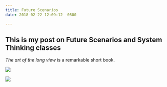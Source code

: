 ```yaml
---
title: Future Scenarios
date: 2018-02-22 12:09:12 -0500

---
```

## This is my post on Future Scenarios and System Thinking classes ##

*The art of the long view* is a remarkable short book.


<a href='https://photos.google.com/share/AF1QipOGFCpGVLmwE5G5bVtZK5sU_3JEUQnBieQt9TGJD6-uMjmcmjxFm4qzZplmdLGgKQ?key=cmRYMHdkMmJKS3lRNmwxU195S2k4aW5OTklFVnFB&source=ctrlq.org'><img src='https://lh3.googleusercontent.com/rDwIb_Od4ypNpIgO1R_d4owq5KDGoTgNl88lJN8JaxdfrrdRwYAgZwvenKFgL4CvvO5EsVE9Tk27YjKosvnYHv2IBYb8ajhazmaUQpQcr0ZqlNuCxTrWOLVRv2WYocyOpQlOhBr35w' /></a>

<a href='https://photos.google.com/share/AF1QipMsaVME8WB_zmpHo6E7COOlbPx2BHMjRwMR85cIq-LWsmcLBzw-3CMsWPAJgoNo7w?key=RThTZnpsaFRGS2ZtVXdJUmJCQmpCRDRYd2R5dHln&source=ctrlq.org'><img src='https://lh3.googleusercontent.com/vt6vY0EaorhmZsSPgl7OVYcay9RwIeZFRl8Xdef-LMu3KCFsGRItIVr-Lb2ZJ17QK3n2BUFja9bTC5i3UwjPyjiw8Ipevf8EJFbgnXlQlSZCRC2bdEWEyS91WqATbBBiwDo6R6SHbQ' /></a>
